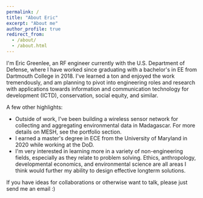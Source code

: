 ```yaml
---
permalink: /
title: "About Eric"
excerpt: "About me"
author_profile: true
redirect_from: 
  - /about/
  - /about.html
---
```


I'm Eric Greenlee, an RF engineer currently with the U.S. Department of Defense, where I have worked since graduating with a bachelor's in EE from Dartmouth College in 2018. I've learned a ton and enjoyed the work tremendously, and am planning to pivot into engineering roles and research with applications towards information and communication technology for development (ICTD), conservation, social equity, and similar. 

A few other highlights:
 * Outside of work, I've been building a wireless sensor network for collecting and aggregating environmental data in Madagascar. For more details on MESH, see the portfolio section.
 * I earned a master's degree in ECE from the University of Maryland in 2020 while working at the DoD.
 * I'm very interested in learning more in a variety of non-engineering fields, especially as they relate to problem solving. Ethics, anthropology, developmental economics, and environmental science are all areas I think would further my ability to design effective longterm solutions.

If you have ideas for collaborations or otherwise want to talk, please just send me an email :)
